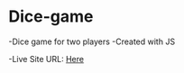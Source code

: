 # Dice-game
-Dice game for two players
-Created with JS

-Live Site URL: [Here](https://stano153.github.io/Dice-game/)
